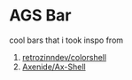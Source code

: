 # AGS Bar

cool bars that i took inspo from

1. [retrozinndev/colorshell](https://github.com/retrozinndev/colorshell)
2. [Axenide/Ax-Shell](https://github.com/Axenide/Ax-Shell)
